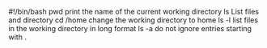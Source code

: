 #!/bin/bash
pwd print the name of the current working directory
ls List files and directory 
cd /home change the working directory to home
ls -l list files in the working directory in long format
ls -a do not ignore entries starting with .
